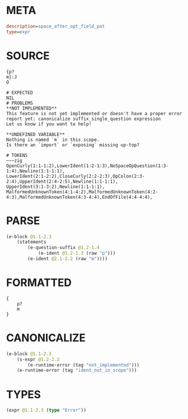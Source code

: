 # META
~~~ini
description=space_after_opt_field_pat
type=expr
~~~
# SOURCE
~~~roc
{p?
m}:J
O
~~~
~~~
# EXPECTED
NIL
# PROBLEMS
**NOT IMPLEMENTED**
This feature is not yet implemented or doesn't have a proper error report yet: canonicalize suffix_single_question expression
Let us know if you want to help!

**UNDEFINED VARIABLE**
Nothing is named `m` in this scope.
Is there an `import` or `exposing` missing up-top?

# TOKENS
~~~zig
OpenCurly(1:1-1:2),LowerIdent(1:2-1:3),NoSpaceOpQuestion(1:3-1:4),Newline(1:1-1:1),
LowerIdent(2:1-2:2),CloseCurly(2:2-2:3),OpColon(2:3-2:4),UpperIdent(2:4-2:5),Newline(1:1-1:1),
UpperIdent(3:1-3:2),Newline(1:1-1:1),
MalformedUnknownToken(4:1-4:2),MalformedUnknownToken(4:2-4:3),MalformedUnknownToken(4:3-4:4),EndOfFile(4:4-4:4),
~~~
# PARSE
~~~clojure
(e-block @1.1-2.3
	(statements
		(e-question-suffix @1.2-1.4
			(e-ident @1.2-1.3 (raw "p")))
		(e-ident @2.1-2.2 (raw "m"))))
~~~
# FORMATTED
~~~roc
{
	p?
	m
}
~~~
# CANONICALIZE
~~~clojure
(e-block @1.1-2.3
	(s-expr @1.2-2.2
		(e-runtime-error (tag "not_implemented")))
	(e-runtime-error (tag "ident_not_in_scope")))
~~~
# TYPES
~~~clojure
(expr @1.1-2.3 (type "Error"))
~~~
